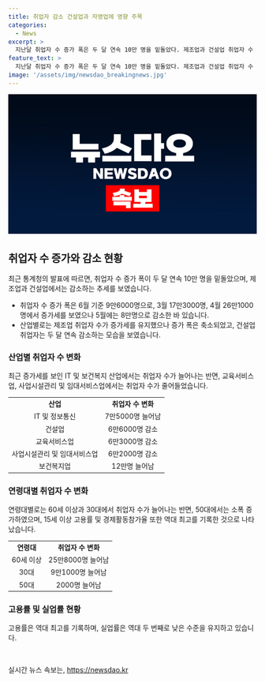 ```yaml
---
title: 취업자 감소 건설업과 자영업에 영향 주목
categories:
  - News
excerpt: >
  지난달 취업자 수 증가 폭은 두 달 연속 10만 명을 밑돌았다. 제조업과 건설업 취업자 수 증가 폭이 축소되었으며, 이는 코로나19 이후 취업자가 크게 증가한 기저효과와 폭염 등 일시적 요인이 작용한 결과로 분석된다. 그러나 IT 인력과 보건복지 분야에서는 취업자 수가 늘어나는 추세를 보였다. 건설업 고용 감소와 자영업자 감소로 어려움이 이어지고 있으며, 정부는 이에 맞춤형 일자리 대책을 마련할 예정이라고 전했다. 고용률과 경제활동참가율은 역대 최고를 기록하고 있으나 실업률은 2.9%로 역대 두 번째로 낮은 수준이다.
feature_text: >
  지난달 취업자 수 증가 폭은 두 달 연속 10만 명을 밑돌았다. 제조업과 건설업 취업자 수 증가 폭이 축소되었으며, 이는 코로나19 이후 취업자가 크게 증가한 기저효과와 폭염 등 일시적 요인이 작용한 결과로 분석된다. 그러나 IT 인력과 보건복지 분야에서는 취업자 수가 늘어나는 추세를 보였다. 건설업 고용 감소와 자영업자 감소로 어려움이 이어지고 있으며, 정부는 이에 맞춤형 일자리 대책을 마련할 예정이라고 전했다. 고용률과 경제활동참가율은 역대 최고를 기록하고 있으나 실업률은 2.9%로 역대 두 번째로 낮은 수준이다.
image: '/assets/img/newsdao_breakingnews.jpg'
---
```


<p><img src="/assets/img/newsdao_breakingnews.jpg" alt="bookingtag 속보" /></p>

<h2 data-ke-size="size26">취업자 수 증가와 감소 현황</h2>

<p data-ke-size="size16">최근 통계청의 발표에 따르면, 취업자 수 증가 폭이 두 달 연속 10만 명을 밑돌았으며, 제조업과 건설업에서는 감소하는 추세를 보였습니다.</p>

<ul>
  <li>취업자 수 증가 폭은 6월 기준 9만6000명으로, 3월 17만3000명, 4월 26만1000명에서 증가세를 보였으나 5월에는 8만명으로 감소한 바 있습니다.</li>
  <li>산업별로는 제조업 취업자 수가 증가세를 유지했으나 증가 폭은 축소되었고, 건설업 취업자는 두 달 연속 감소하는 모습을 보였습니다.</li>
</ul>

<h3><b>산업별 취업자 수 변화</b></h3>

<p data-ke-size="size16">최근 증가세를 보인 IT 및 보건복지 산업에서는 취업자 수가 늘어나는 반면, 교육서비스업, 사업시설관리 및 임대서비스업에서는 취업자 수가 줄어들었습니다.</p>

<table>
  <tr>
    <td style="text-align: center; height: 17px;"><b>산업</b></td>
    <td style="text-align: center; height: 17px;"><b>취업자 수 변화</b></td>
  </tr>
  <tr>
    <td style="text-align: center; height: 17px;">IT 및 정보통신</td>
    <td style="text-align: center; height: 17px;">7만5000명 늘어남</td>
  </tr>
  <tr>
    <td style="text-align: center; height: 17px;">건설업</td>
    <td style="text-align: center; height: 17px;">6만6000명 감소</td>
  </tr>
  <tr>
    <td style="text-align: center; height: 17px;">교육서비스업</td>
    <td style="text-align: center; height: 17px;">6만3000명 감소</td>
  </tr>
  <tr>
    <td style="text-align: center; height: 17px;">사업시설관리 및 임대서비스업</td>
    <td style="text-align: center; height: 17px;">6만2000명 감소</td>
  </tr>
  <tr>
    <td style="text-align: center; height: 17px;">보건복지업</td>
    <td style="text-align: center; height: 17px;">12만명 늘어남</td>
  </tr>
</table>

<h3><b>연령대별 취업자 수 변화</b></h3>

<p data-ke-size="size16">연령대별로는 60세 이상과 30대에서 취업자 수가 늘어나는 반면, 50대에서는 소폭 증가하였으며, 15세 이상 고용률 및 경제활동참가율 또한 역대 최고를 기록한 것으로 나타났습니다.</p>

<table>
  <tr>
    <td style="text-align: center; height: 17px;"><b>연령대</b></td>
    <td style="text-align: center; height: 17px;"><b>취업자 수 변화</b></td>
  </tr>
  <tr>
    <td style="text-align: center; height: 17px;">60세 이상</td>
    <td style="text-align: center; height: 17px;">25만8000명 늘어남</td>
  </tr>
  <tr>
    <td style="text-align: center; height: 17px;">30대</td>
    <td style="text-align: center; height: 17px;">9만1000명 늘어남</td>
  </tr>
  <tr>
    <td style="text-align: center; height: 17px;">50대</td>
    <td style="text-align: center; height: 17px;">2000명 늘어남</td>
  </tr>
</table>

<h3><b>고용률 및 실업률 현황</b></h3>

<p data-ke-size="size16">고용률은 역대 최고를 기록하며, 실업률은 역대 두 번째로 낮은 수준을 유지하고 있습니다.</p>

<p data-ke-size="size16">&nbsp;</p>
실시간 뉴스 속보는, <a href="https://newsdao.kr" rel="dofollow">https://newsdao.kr</a>


